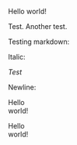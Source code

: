 Hello world!

Test.
Another test.

Testing markdown:

Italic:

*Test*

Newline:

Hello<br>
world!

Hello  
world!

